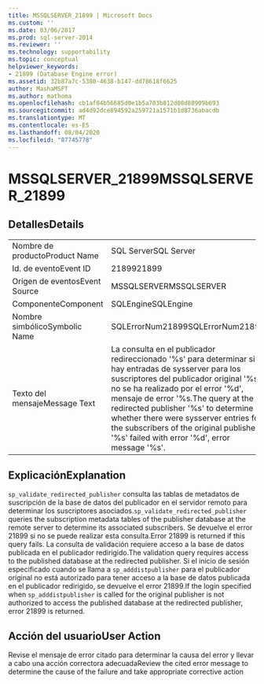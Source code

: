 ```yaml
---
title: MSSQLSERVER_21899 | Microsoft Docs
ms.custom: ''
ms.date: 03/06/2017
ms.prod: sql-server-2014
ms.reviewer: ''
ms.technology: supportability
ms.topic: conceptual
helpviewer_keywords:
- 21899 (Database Engine error)
ms.assetid: 32b87a7c-5380-4638-b147-dd78618f6625
author: MashaMSFT
ms.author: mathoma
ms.openlocfilehash: cb1af04b56685d0e1b5a703b812d08d88909b693
ms.sourcegitcommit: ad4d92dce894592a259721a1571b1d8736abacdb
ms.translationtype: MT
ms.contentlocale: es-ES
ms.lasthandoff: 08/04/2020
ms.locfileid: "87745778"
---
```

# <a name="mssqlserver_21899"></a><span data-ttu-id="19e19-102">MSSQLSERVER_21899</span><span class="sxs-lookup"><span data-stu-id="19e19-102">MSSQLSERVER_21899</span></span>
    
## <a name="details"></a><span data-ttu-id="19e19-103">Detalles</span><span class="sxs-lookup"><span data-stu-id="19e19-103">Details</span></span>  
  
|||  
|-|-|  
|<span data-ttu-id="19e19-104">Nombre de producto</span><span class="sxs-lookup"><span data-stu-id="19e19-104">Product Name</span></span>|<span data-ttu-id="19e19-105">SQL Server</span><span class="sxs-lookup"><span data-stu-id="19e19-105">SQL Server</span></span>|  
|<span data-ttu-id="19e19-106">Id. de evento</span><span class="sxs-lookup"><span data-stu-id="19e19-106">Event ID</span></span>|<span data-ttu-id="19e19-107">21899</span><span class="sxs-lookup"><span data-stu-id="19e19-107">21899</span></span>|  
|<span data-ttu-id="19e19-108">Origen de eventos</span><span class="sxs-lookup"><span data-stu-id="19e19-108">Event Source</span></span>|<span data-ttu-id="19e19-109">MSSQLSERVER</span><span class="sxs-lookup"><span data-stu-id="19e19-109">MSSQLSERVER</span></span>|  
|<span data-ttu-id="19e19-110">Componente</span><span class="sxs-lookup"><span data-stu-id="19e19-110">Component</span></span>|<span data-ttu-id="19e19-111">SQLEngine</span><span class="sxs-lookup"><span data-stu-id="19e19-111">SQLEngine</span></span>|  
|<span data-ttu-id="19e19-112">Nombre simbólico</span><span class="sxs-lookup"><span data-stu-id="19e19-112">Symbolic Name</span></span>|<span data-ttu-id="19e19-113">SQLErrorNum21899</span><span class="sxs-lookup"><span data-stu-id="19e19-113">SQLErrorNum21899</span></span>|  
|<span data-ttu-id="19e19-114">Texto del mensaje</span><span class="sxs-lookup"><span data-stu-id="19e19-114">Message Text</span></span>|<span data-ttu-id="19e19-115">La consulta en el publicador redireccionado '%s' para determinar si hay entradas de sysserver para los suscriptores del publicador original '%s' no se ha realizado por el error '%d', mensaje de error '%s.</span><span class="sxs-lookup"><span data-stu-id="19e19-115">The query at the redirected publisher '%s' to determine whether there were sysserver entries for the subscribers of the original publisher '%s' failed with error '%d', error message '%s'.</span></span>|  
  
## <a name="explanation"></a><span data-ttu-id="19e19-116">Explicación</span><span class="sxs-lookup"><span data-stu-id="19e19-116">Explanation</span></span>  
 <span data-ttu-id="19e19-117">`sp_validate_redirected_publisher` consulta las tablas de metadatos de suscripción de la base de datos del publicador en el servidor remoto para determinar los suscriptores asociados.</span><span class="sxs-lookup"><span data-stu-id="19e19-117">`sp_validate_redirected_publisher` queries the subscription metadata tables of the publisher database at the remote server to determine its associated subscribers.</span></span> <span data-ttu-id="19e19-118">Se devuelve el error 21899 si no se puede realizar esta consulta.</span><span class="sxs-lookup"><span data-stu-id="19e19-118">Error 21899 is returned if this query fails.</span></span> <span data-ttu-id="19e19-119">La consulta de validación requiere acceso a la base de datos publicada en el publicador redirigido.</span><span class="sxs-lookup"><span data-stu-id="19e19-119">The validation query requires access to the published database at the redirected publisher.</span></span> <span data-ttu-id="19e19-120">Si el inicio de sesión especificado cuando se llama a `sp_adddistpublisher` para el publicador original no está autorizado para tener acceso a la base de datos publicada en el publicador redirigido, se devuelve el error 21899.</span><span class="sxs-lookup"><span data-stu-id="19e19-120">If the login specified when `sp_adddistpublisher` is called for the original publisher is not authorized to access the published database at the redirected publisher, error 21899 is returned.</span></span>  
  
## <a name="user-action"></a><span data-ttu-id="19e19-121">Acción del usuario</span><span class="sxs-lookup"><span data-stu-id="19e19-121">User Action</span></span>  
 <span data-ttu-id="19e19-122">Revise el mensaje de error citado para determinar la causa del error y llevar a cabo una acción correctora adecuada</span><span class="sxs-lookup"><span data-stu-id="19e19-122">Review the cited error message to determine the cause of the failure and take appropriate corrective action</span></span>  
  
  
